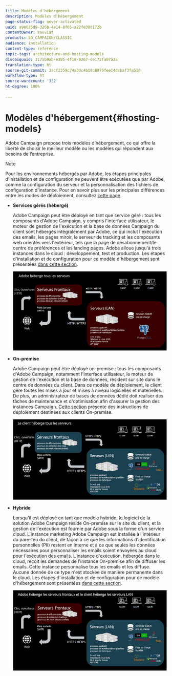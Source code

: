 ```yaml
---
title: Modèles d'hébergement
description: Modèles d'hébergement
page-status-flag: never-activated
uuid: a9e035d9-326b-4e14-8f05-a22fe38d172b
contentOwner: sauviat
products: SG_CAMPAIGN/CLASSIC
audience: installation
content-type: reference
topic-tags: architecture-and-hosting-models
discoiquuid: 3175b9ab-e305-4f19-8267-d6172fa07a2a
translation-type: ht
source-git-commit: 3acf2359c74a3dc4b18c8976fee14dcbaf3fa510
workflow-type: ht
source-wordcount: '332'
ht-degree: 100%

---
```



# Modèles d&#39;hébergement{#hosting-models}

Adobe Campaign propose trois modèles d’hébergement, ce qui offre la liberté de choisir le meilleur modèle ou les modèles qui répondent aux besoins de l’entreprise.

>[!NOTE]
>
>Pour les environnements hébergés par Adobe, les étapes principales d&#39;installation et de configuration ne peuvent être exécutées que par Adobe, comme la configuration du serveur et la personnalisation des fichiers de configuration d&#39;instance. Pour en savoir plus sur les principales différences entre les modes de déploiement, consultez [cette page](../../installation/using/capability-matrix.md).

* **Services gérés (hébergé)**

   Adobe Campaign peut être déployé en tant que service géré : tous les composants d&#39;Adobe Campaign, y compris l&#39;interface utilisateur, le moteur de gestion de l&#39;exécution et la base de données Campaign du client sont hébergés intégralement par Adobe, ce qui inclut l&#39;exécution des emails, les pages miroir, le serveur de tracking et les composants web orientés vers l&#39;extérieur, tels que la page de désabonnement/le centre de préférences et les landing pages. Adobe alloue jusqu&#39;à trois instances dans le cloud : développement, test et production. Les étapes d&#39;installation et de configuration pour ce modèle d&#39;hébergement sont présentées [dans cette section](../../installation/using/hosted-model.md).

   ![](assets/deployment_hosted.png)

* **On-premise**

   Adobe Campaign peut être déployé on-premise : tous les composants d&#39;Adobe Campaign, notamment l&#39;interface utilisateur, le moteur de gestion de l&#39;exécution et la base de données, résident sur site dans le centre de données du client. Dans ce modèle de déploiement, le client gère toutes les mises à jour et mises à niveau logicielles et matérielles. De plus, un administrateur de bases de données dédié doit réaliser des tâches de maintenance et d&#39;optimisation afin d&#39;assurer la gestion des instances Campaign. [Cette section](../../installation/using/before-starting.md) présente des instructions de déploiement destinées aux clients On-premise.

   ![](assets/deployment_onpremise.png)

* **Hybride**

   Lorsqu&#39;il est déployé en tant que modèle hybride, le logiciel de la solution Adobe Campaign réside On-premise sur le site du client, et la gestion de l&#39;exécution est fournie par Adobe sous la forme d&#39;un service cloud. L&#39;instance marketing Adobe Campaign est installée à l&#39;intérieur du pare-feu du client, de façon à ce que les informations d&#39;identification personnelles (PII) restent en interne et à ce que seules les données nécessaires pour personnaliser les emails soient envoyées au cloud pour l&#39;exécution des emails. L&#39;instance d&#39;exécution, hébergée dans le cloud, reçoit les demandes de l&#39;instance On-premise afin de diffuser les emails. Cette instance personnalise tous les emails et les diffuse. Aucune donnée de ce type n&#39;est stockée de manière permanente dans le cloud. Les étapes d&#39;installation et de configuration pour ce modèle d&#39;hébergement sont présentées [dans cette section](../../installation/using/hybrid-model.md).

   ![](assets/deployment_hybrid.png)

